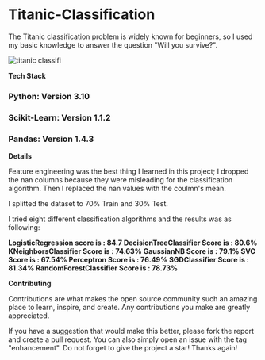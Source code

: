 # Titanic-Classification

The Titanic classification problem is widely known for beginners, so I used my basic knowledge to answer the question "Will you survive?".

![titanic classifi](https://github.com/ritvikdwivedi19/Titanic-Classification/assets/131281117/56b15253-e847-4492-a5ea-e4785a982666)

**Tech Stack**
### Python: Version 3.10

### Scikit-Learn: Version 1.1.2

### Pandas: Version 1.4.3

**Details**

Feature engineering was the best thing I learned in this project; I dropped the nan columns because they were misleading for the classification algorithm. Then I replaced the nan values with the coulmn's mean.

I splitted the dataset to 70% Train and 30% Test.

I tried eight different classification algorithms and the results was as following:

**LogisticRegression score is : 84.7
DecisionTreeClassifier Score is : 80.6%
KNeighborsClassifier Score is : 74.63%
GaussianNB Score is : 79.1%
SVC Score is : 67.54%
Perceptron Score is : 76.49%
SGDClassifier Score is : 81.34%
RandomForestClassifier Score is : 78.73%**


**Contributing**

Contributions are what makes the open source community such an amazing place to learn, inspire, and create. Any contributions you make are greatly appreciated.

If you have a suggestion that would make this better, please fork the report and create a pull request. You can also simply open an issue with the tag "enhancement". Do not forget to give the project a star! Thanks again!
